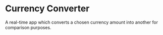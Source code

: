 # Currency Converter
A real-time app which converts a chosen currency amount into another for comparison purposes.
